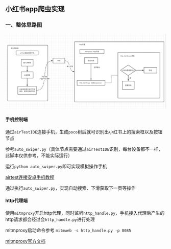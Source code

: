 ## 小红书app爬虫实现

### 一、整体思路图
![整体思路图](img/img_1.png)

#### 手机控制端
通过`airTestIDE`连接手机，生成`poco`树后就可识别出小红书上的搜索框以及按钮节点

参考`auto_swiper.py`（具体节点需要通过`airTestIDE`识别，每台设备都不一样，此脚本仅供参考，不能实际运行）

运行`python auto_swiper.py`即可实现模拟操作手机

[airtest连接安卓手机教程](https://airtest.doc.io.netease.com/tutorial/4_Android_automated_testing_one/)

通过执行`auto_swiper.py`，实现自动搜索、下滑获取下一页等操作

#### http代理端
使用`mitmproxy`开启http代理，同时监听`http_handle.py`，手机接入代理后产生的http请求都会经过会`http_handle.py`进行处理

mitmproxy启动命令参考 `mitmweb -s http_handle.py -p 8085`

[mitmproxy官方文档](https://docs.mitmproxy.org/stable/)



